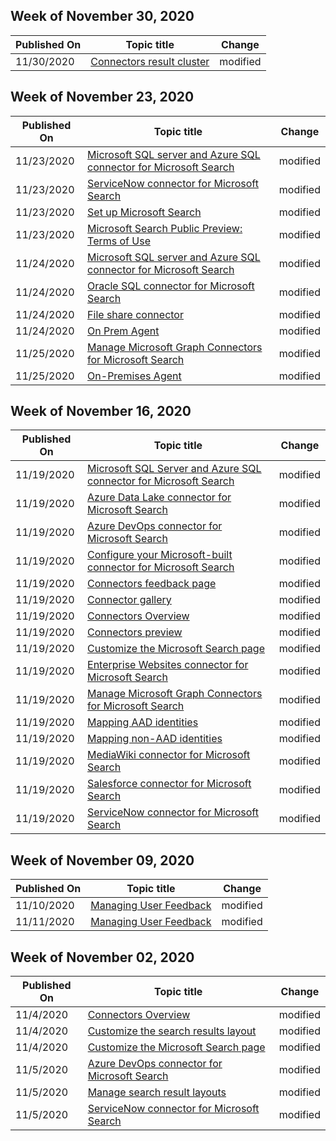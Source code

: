<!-- This file is generated automatically each week. Changes made to this file will be overwritten.-->



## Week of November 30, 2020


| Published On |Topic title | Change |
|------|------------|--------|
| 11/30/2020 | [Connectors result cluster](/MicrosoftSearch/result-cluster) | modified |


## Week of November 23, 2020


| Published On |Topic title | Change |
|------|------------|--------|
| 11/23/2020 | [Microsoft SQL server and Azure SQL connector for Microsoft Search](/MicrosoftSearch/mssql-connector) | modified |
| 11/23/2020 | [ServiceNow connector for Microsoft Search](/MicrosoftSearch/servicenow-connector) | modified |
| 11/23/2020 | [Set up Microsoft Search](/MicrosoftSearch/setup-microsoft-search) | modified |
| 11/23/2020 | [Microsoft Search Public Preview: Terms of Use](/MicrosoftSearch/terms-of-use) | modified |
| 11/24/2020 | [Microsoft SQL server and Azure SQL connector for Microsoft Search](/MicrosoftSearch/mssql-connector) | modified |
| 11/24/2020 | [Oracle SQL connector for Microsoft Search](/MicrosoftSearch/oraclesql-connector) | modified |
| 11/24/2020 | [File share connector](/MicrosoftSearch/fileshare-connector) | modified |
| 11/24/2020 | [On Prem Agent](/MicrosoftSearch/on-prem-agent) | modified |
| 11/25/2020 | [Manage Microsoft Graph Connectors for Microsoft Search](/MicrosoftSearch/manage-connector) | modified |
| 11/25/2020 | [On-Premises Agent](/MicrosoftSearch/on-prem-agent) | modified |


## Week of November 16, 2020


| Published On |Topic title | Change |
|------|------------|--------|
| 11/19/2020 | [Microsoft SQL Server and Azure SQL connector for Microsoft Search](/MicrosoftSearch/mssql-connector) | modified |
| 11/19/2020 | [Azure Data Lake connector for Microsoft Search](/MicrosoftSearch/azure-data-lake-connector) | modified |
| 11/19/2020 | [Azure DevOps connector for Microsoft Search](/MicrosoftSearch/azure-devops-connector) | modified |
| 11/19/2020 | [Configure your Microsoft-built connector for Microsoft Search](/MicrosoftSearch/configure-connector) | modified |
| 11/19/2020 | [Connectors feedback page](/MicrosoftSearch/connectors-feedback) | modified |
| 11/19/2020 | [Connector gallery](/MicrosoftSearch/connectors-gallery) | modified |
| 11/19/2020 | [Connectors Overview](/MicrosoftSearch/connectors-overview) | modified |
| 11/19/2020 | [Connectors preview](/MicrosoftSearch/connectors-preview) | modified |
| 11/19/2020 | [Customize the Microsoft Search page](/MicrosoftSearch/customize-search-page) | modified |
| 11/19/2020 | [Enterprise Websites connector for Microsoft Search](/MicrosoftSearch/enterprise-web-connector) | modified |
| 11/19/2020 | [Manage Microsoft Graph Connectors for Microsoft Search](/MicrosoftSearch/manage-connector) | modified |
| 11/19/2020 | [Mapping AAD identities](/MicrosoftSearch/map-aad) | modified |
| 11/19/2020 | [Mapping non-AAD identities](/MicrosoftSearch/map-non-aad) | modified |
| 11/19/2020 | [MediaWiki connector for Microsoft Search](/MicrosoftSearch/mediawiki-connector) | modified |
| 11/19/2020 | [Salesforce connector for Microsoft Search](/MicrosoftSearch/salesforce-connector) | modified |
| 11/19/2020 | [ServiceNow connector for Microsoft Search](/MicrosoftSearch/servicenow-connector) | modified |


## Week of November 09, 2020


| Published On |Topic title | Change |
|------|------------|--------|
| 11/10/2020 | [Managing User Feedback](/MicrosoftSearch/manage-feedback) | modified |
| 11/11/2020 | [Managing User Feedback](/MicrosoftSearch/manage-feedback) | modified |


## Week of November 02, 2020


| Published On |Topic title | Change |
|------|------------|--------|
| 11/4/2020 | [Connectors Overview](/MicrosoftSearch/connectors-overview) | modified |
| 11/4/2020 | [Customize the search results layout](/MicrosoftSearch/customize-results-layout) | modified |
| 11/4/2020 | [Customize the Microsoft Search page](/MicrosoftSearch/customize-search-page) | modified |
| 11/5/2020 | [Azure DevOps connector for Microsoft Search](/MicrosoftSearch/azure-devops-connector) | modified |
| 11/5/2020 | [Manage search result layouts](/MicrosoftSearch/customize-results-layout) | modified |
| 11/5/2020 | [ServiceNow connector for Microsoft Search](/MicrosoftSearch/servicenow-connector) | modified |
